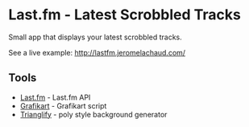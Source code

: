 Last.fm - Latest Scrobbled Tracks
====================

Small app that displays your latest scrobbled tracks.

See a live example: http://lastfm.jeromelachaud.com/


Tools
-----------
* [Last.fm] - Last.fm API
* [Grafikart] - Grafikart script
* [Trianglify] - poly style background generator

[Last.fm]:http://www.lastfm.fr/api
[Grafikart]:http://www.grafikart.fr/tutoriels/php/lastfm-api-267
[Trianglify]:https://github.com/qrohlf/trianglify
	
